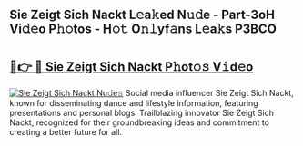 ## Sie Zeigt Sich Nackt L𝚎a𝚔ed N𝚞𝚍e - Part-3oH Vi𝚍𝚎o P𝚑𝚘tos - H𝚘𝚝 O𝚗𝚕yf𝚊ns L𝚎a𝚔s P3BCO

# <h2><a href="http://kfdb31.oniu.top/?m=Sie+Zeigt+Sich+Nackt">🔗👉 🔴 Sie Zeigt Sich Nackt P𝚑ot𝚘𝚜 V𝚒d𝚎o</a></h2>

[![Sie Zeigt Sich Nackt Nu𝚍e𝚜](https://i.imgur.com/0qMVB7G.gif)](http://kfdb31.oniu.top/?m=Sie+Zeigt+Sich+Nackt)
Social media influencer Sie Zeigt Sich Nackt, known for disseminating dance and lifestyle information, featuring presentations and personal blogs. Trailblazing innovator Sie Zeigt Sich Nackt, recognized for their groundbreaking ideas and commitment to creating a better future for all.  
